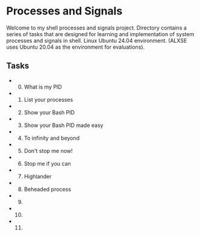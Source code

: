 # Processes and Signals

Welcome to my shell processes and signals project. Directory contains a series of tasks that are designed for learning and implementation of system processes and signals in shell. Linux Ubuntu 24.04 environment. (ALXSE uses Ubuntu 20.04 as the environment for evaluations).

## Tasks

- 0. What is my PID
- 1. List your processes
- 2. Show your Bash PID
- 3. Show your Bash PID made easy
- 4. To infinity and beyond
- 5. Don't stop me now!
- 6. Stop me if you can
- 7. Highlander
- 8. Beheaded process
- 9. 
- 10. 
- 11.
